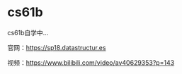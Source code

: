 # cs61b

cs61b自学中...

官网：https://sp18.datastructur.es

视频：https://www.bilibili.com/video/av40629353?p=143